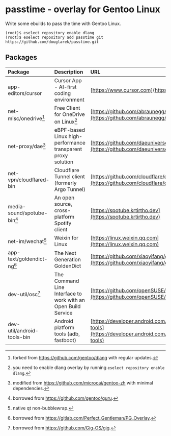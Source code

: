passtime - overlay for Gentoo Linux
==================================

Write some ebuilds to pass the time with Gentoo Linux.

```
(root)$ eselect repository enable dlang
(root)$ eselect repository add passtime git https://github.com/douglarek/passtime.git
```

## Packages<a name="packages"></a>

| Package                      | Description                                                   | URL                                                                                                                           |
| :--------------------------- | :------------------------------------------------------------ | :-----------------------------------------------------------------------------------------------------------------------------|
| app-editors/cursor           | Cursor App - AI-first coding environment                      | [https://www.cursor.com](https://www.cursor.com)                                                                              |
| net-misc/onedrive[^1]        | Free Client for OneDrive on Linux[^2]                         | [https://github.com/abraunegg/onedrive](https://github.com/abraunegg/onedrive)                                                |
| net-proxy/dae[^3]            | eBPF-based Linux high-performance transparent proxy solution  | [https://github.com/daeuniverse/dae](https://github.com/daeuniverse/dae)                                                      |
| net-vpn/cloudflared-bin      | Cloudflare Tunnel client (formerly Argo Tunnel)               | [https://github.com/cloudflare/cloudflared](https://github.com/cloudflare/cloudflared)                                        |
| media-sound/spotube-bin[^4]  | An open source, cross-platform Spotify client                 | [https://spotube.krtirtho.dev](https://spotube.krtirtho.dev)                                                                  |
| net-im/wechat[^5]            | Weixin for Linux                                              | [https://linux.weixin.qq.com](https://linux.weixin.qq.com)                                                                    |
| app-text/goldendict-ng[^6]   | The Next Generation GoldenDict                                | [https://github.com/xiaoyifang/goldendict-ng](https://github.com/xiaoyifang/goldendict-ng)                                    |
| dev-util/osc[^7]             | The Command Line Interface to work with an Open Build Service | [https://github.com/openSUSE/osc](https://github.com/openSUSE/osc)                                                            |
| dev-util/android-tools-bin   | Android platform tools (adb, fastboot)                        | [https://developer.android.com/tools/releases/platform-tools](https://developer.android.com/tools/releases/platform-tools)    |

[^1]: forked from https://github.com/gentoo/dlang with regular updates.
[^2]: you need to enable dlang overlay by running `eselect repository enable dlang`.
[^3]: modified from https://github.com/microcai/gentoo-zh with minimal dependencies.
[^4]: borrowed from https://github.com/gentoo/guru.
[^5]: native qt non-bubblewrap.
[^6]: borrowed from https://gitlab.com/Perfect_Gentleman/PG_Overlay.
[^7]: borrowed from https://github.com/Gig-OS/gig.


